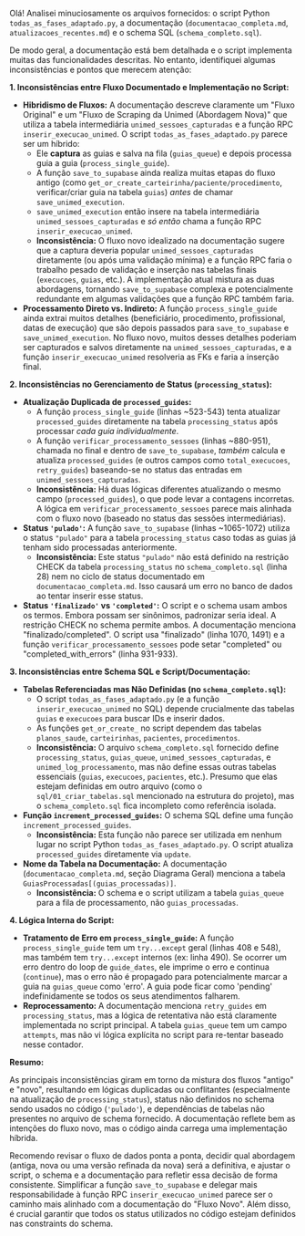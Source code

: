 Olá! Analisei minuciosamente os arquivos fornecidos: o script Python `todas_as_fases_adaptado.py`, a documentação (`documentacao_completa.md`, `atualizacoes_recentes.md`) e o schema SQL (`schema_completo.sql`).

De modo geral, a documentação está bem detalhada e o script implementa muitas das funcionalidades descritas. No entanto, identifiquei algumas inconsistências e pontos que merecem atenção:

**1. Inconsistências entre Fluxo Documentado e Implementação no Script:**

*   **Hibridismo de Fluxos:** A documentação descreve claramente um "Fluxo Original" e um "Fluxo de Scraping da Unimed (Abordagem Nova)" que utiliza a tabela intermediária `unimed_sessoes_capturadas` e a função RPC `inserir_execucao_unimed`. O script `todas_as_fases_adaptado.py` parece ser um híbrido:
    *   Ele **captura** as guias e salva na fila (`guias_queue`) e depois processa guia a guia (`process_single_guide`).
    *   A função `save_to_supabase` ainda realiza muitas etapas do fluxo antigo (como `get_or_create_carteirinha/paciente/procedimento`, verificar/criar guia na tabela `guias`) *antes* de chamar `save_unimed_execution`.
    *   `save_unimed_execution` então insere na tabela intermediária `unimed_sessoes_capturadas` e *só então* chama a função RPC `inserir_execucao_unimed`.
    *   **Inconsistência:** O fluxo novo idealizado na documentação sugere que a captura deveria popular `unimed_sessoes_capturadas` diretamente (ou após uma validação mínima) e a função RPC faria o trabalho pesado de validação e inserção nas tabelas finais (`execucoes`, `guias`, etc.). A implementação atual mistura as duas abordagens, tornando `save_to_supabase` complexa e potencialmente redundante em algumas validações que a função RPC também faria.
*   **Processamento Direto vs. Indireto:** A função `process_single_guide` ainda extrai muitos detalhes (beneficiário, procedimento, profissional, datas de execução) que são depois passados para `save_to_supabase` e `save_unimed_execution`. No fluxo novo, muitos desses detalhes poderiam ser capturados e salvos diretamente na `unimed_sessoes_capturadas`, e a função `inserir_execucao_unimed` resolveria as FKs e faria a inserção final.

**2. Inconsistências no Gerenciamento de Status (`processing_status`):**

*   **Atualização Duplicada de `processed_guides`:**
    *   A função `process_single_guide` (linhas ~523-543) tenta atualizar `processed_guides` diretamente na tabela `processing_status` após processar *cada guia individualmente*.
    *   A função `verificar_processamento_sessoes` (linhas ~880-951), chamada no final e dentro de `save_to_supabase`, *também* calcula e atualiza `processed_guides` (e outros campos como `total_execucoes`, `retry_guides`) baseando-se no status das entradas em `unimed_sessoes_capturadas`.
    *   **Inconsistência:** Há duas lógicas diferentes atualizando o mesmo campo (`processed_guides`), o que pode levar a contagens incorretas. A lógica em `verificar_processamento_sessoes` parece mais alinhada com o fluxo novo (baseado no status das sessões intermediárias).
*   **Status `'pulado'`:** A função `save_to_supabase` (linhas ~1065-1072) utiliza o status `"pulado"` para a tabela `processing_status` caso todas as guias já tenham sido processadas anteriormente.
    *   **Inconsistência:** Este status `"pulado"` não está definido na restrição CHECK da tabela `processing_status` no `schema_completo.sql` (linha 28) nem no ciclo de status documentado em `documentacao_completa.md`. Isso causará um erro no banco de dados ao tentar inserir esse status.
*   **Status `'finalizado'` vs `'completed'`:** O script e o schema usam ambos os termos. Embora possam ser sinônimos, padronizar seria ideal. A restrição CHECK no schema permite ambos. A documentação menciona "finalizado/completed". O script usa "finalizado" (linha 1070, 1491) e a função `verificar_processamento_sessoes` pode setar "completed" ou "completed_with_errors" (linha 931-933).

**3. Inconsistências entre Schema SQL e Script/Documentação:**

*   **Tabelas Referenciadas mas Não Definidas (no `schema_completo.sql`):**
    *   O script `todas_as_fases_adaptado.py` (e a função `inserir_execucao_unimed` no SQL) depende crucialmente das tabelas `guias` e `execucoes` para buscar IDs e inserir dados.
    *   As funções `get_or_create_` no script dependem das tabelas `planos_saude`, `carteirinhas`, `pacientes`, `procedimentos`.
    *   **Inconsistência:** O arquivo `schema_completo.sql` fornecido define `processing_status`, `guias_queue`, `unimed_sessoes_capturadas`, e `unimed_log_processamento`, mas não define essas outras tabelas essenciais (`guias`, `execucoes`, `pacientes`, etc.). Presumo que elas estejam definidas em outro arquivo (como o `sql/01_criar_tabelas.sql` mencionado na estrutura do projeto), mas o `schema_completo.sql` fica incompleto como referência isolada.
*   **Função `increment_processed_guides`:** O schema SQL define uma função `increment_processed_guides`.
    *   **Inconsistência:** Esta função não parece ser utilizada em nenhum lugar no script Python `todas_as_fases_adaptado.py`. O script atualiza `processed_guides` diretamente via `update`.
*   **Nome da Tabela na Documentação:** A documentação (`documentacao_completa.md`, seção Diagrama Geral) menciona a tabela `GuiasProcessadas[(guias_processadas)]`.
    *   **Inconsistência:** O schema e o script utilizam a tabela `guias_queue` para a fila de processamento, não `guias_processadas`.

**4. Lógica Interna do Script:**

*   **Tratamento de Erro em `process_single_guide`:** A função `process_single_guide` tem um `try...except` geral (linhas 408 e 548), mas também tem `try...except` internos (ex: linha 490). Se ocorrer um erro dentro do loop de `guide_dates`, ele imprime o erro e continua (`continue`), mas o erro não é propagado para potencialmente marcar a guia na `guias_queue` como 'erro'. A guia pode ficar como 'pending' indefinidamente se todos os seus atendimentos falharem.
*   **Reprocessamento:** A documentação menciona `retry_guides` em `processing_status`, mas a lógica de retentativa não está claramente implementada no script principal. A tabela `guias_queue` tem um campo `attempts`, mas não vi lógica explícita no script para re-tentar baseado nesse contador.

**Resumo:**

As principais inconsistências giram em torno da mistura dos fluxos "antigo" e "novo", resultando em lógicas duplicadas ou conflitantes (especialmente na atualização de `processing_status`), status não definidos no schema sendo usados no código (`'pulado'`), e dependências de tabelas não presentes no arquivo de schema fornecido. A documentação reflete bem as intenções do fluxo novo, mas o código ainda carrega uma implementação híbrida.

Recomendo revisar o fluxo de dados ponta a ponta, decidir qual abordagem (antiga, nova ou uma versão refinada da nova) será a definitiva, e ajustar o script, o schema e a documentação para refletir essa decisão de forma consistente. Simplificar a função `save_to_supabase` e delegar mais responsabilidade à função RPC `inserir_execucao_unimed` parece ser o caminho mais alinhado com a documentação do "Fluxo Novo". Além disso, é crucial garantir que todos os status utilizados no código estejam definidos nas constraints do schema.
